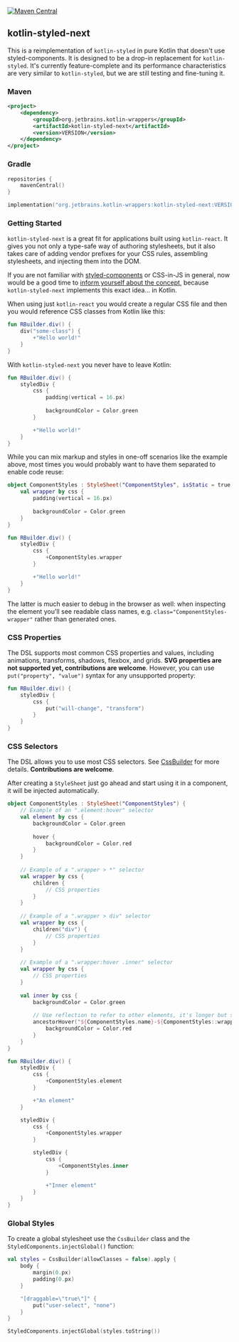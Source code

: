 [![Maven Central](https://img.shields.io/maven-central/v/org.jetbrains.kotlin-wrappers/kotlin-styled-next)](https://mvnrepository.com/artifact/org.jetbrains.kotlin-wrappers/kotlin-styled-next)

## kotlin-styled-next

This is a reimplementation of `kotlin-styled` in pure Kotlin that doesn't use styled-components. It is designed to be a
drop-in replacement for `kotlin-styled`. It's currently feature-complete and its performance characteristics are very
similar to `kotlin-styled`, but we are still testing and fine-tuning it.

### Maven

```xml
<project>
    <dependency>
        <groupId>org.jetbrains.kotlin-wrappers</groupId>
        <artifactId>kotlin-styled-next</artifactId>
        <version>VERSION</version>
    </dependency>
</project>
```

### Gradle

```kotlin
repositories {
    mavenCentral()
}

implementation("org.jetbrains.kotlin-wrappers:kotlin-styled-next:VERSION")
```

### Getting Started

`kotlin-styled-next` is a great fit for applications built using `kotlin-react`. It gives you not only a type-safe way of
authoring stylesheets, but it also takes care of adding vendor prefixes for your CSS rules, assembling stylesheets,
and injecting them into the DOM.

If you are not familiar with [styled-components](https://www.styled-components.com/) or CSS-in-JS in general, now would
be a good time to [inform yourself about the concept](https://blog.codecarrot.net/all-you-need-to-know-about-css-in-js/),
because `kotlin-styled-next` implements this exact idea... in Kotlin.

When using just `kotlin-react` you would create a regular CSS file and then you would reference CSS classes from Kotlin
like this:

```kotlin
fun RBuilder.div() {
    div("some-class") {
        +"Hello world!"
    }
}
```

With `kotlin-styled-next` you never have to leave Kotlin:

```kotlin
fun RBuilder.div() {
    styledDiv {
        css {
            padding(vertical = 16.px)
	        
            backgroundColor = Color.green
        }

        +"Hello world!"
    }
}
```

While you can mix markup and styles in one-off scenarios like the example above, most times you would probably want to
have them separated to enable code reuse:

```kotlin
object ComponentStyles : StyleSheet("ComponentStyles", isStatic = true) {
    val wrapper by css {
        padding(vertical = 16.px)
        
        backgroundColor = Color.green
    }
}

fun RBuilder.div() {
    styledDiv {
        css {
            +ComponentStyles.wrapper
        }

        +"Hello world!"
    }
}
```

The latter is much easier to debug in the browser as well: when inspecting the element you'll see readable class names,
e.g. `class="ComponentStyles-wrapper"` rather than generated ones.

### CSS Properties

The DSL supports most common CSS properties and values, including animations, transforms, shadows, flexbox, and grids.
**SVG properties are not supported yet, contributions are welcome**.
However, you can use `put("property", "value")` syntax for any unsupported property:

```kotlin
fun RBuilder.div() {
    styledDiv {
        css {
            put("will-change", "transform")
        }
    }
}
```

### CSS Selectors

The DSL allows you to use most CSS selectors. See
[CssBuilder](https://github.com/JetBrains/kotlin-wrappers/blob/master/kotlin-css/src/commonMain/kotlin/kotlinx/css/CssBuilder.kt)
for more details. **Contributions are welcome**.

After creating a `StyleSheet` just go ahead and start using it in a component, it will be injected automatically.

```kotlin
object ComponentStyles : StyleSheet("ComponentStyles") {
    // Example of an ".element:hover" selector
    val element by css {        
        backgroundColor = Color.green
        
        hover {
            backgroundColor = Color.red
        }
    }
    
    // Example of a ".wrapper > *" selector
    val wrapper by css {
        children {
            // CSS properties
        }
    }
    
    // Example of a ".wrapper > div" selector
    val wrapper by css {
        children("div") {
            // CSS properties
        }
    }
    
    // Example of a ".wrapper:hover .inner" selector 
    val wrapper by css {
        // CSS properties
    }
    
    val inner by css {
        backgroundColor = Color.green
        
        // Use reflection to refer to other elements, it's longer but safer than using hard-coded class names
        ancestorHover("${ComponentStyles.name}-${ComponentStyles::wrapper.name}") {
            backgroundColor = Color.red
        }
    }        
}

fun RBuilder.div() {
    styledDiv {
        css {
            +ComponentStyles.element
        }

        +"An element"
    }

    styledDiv {
        css {
            +ComponentStyles.wrapper
        }

        styledDiv {
            css {
                +ComponentStyles.inner
            }

            +"Inner element"
        }
    }
}
```

### Global Styles

To create a global stylesheet use the `CssBuilder` class and the `StyledComponents.injectGlobal()` function:

```kotlin
val styles = CssBuilder(allowClasses = false).apply {
    body {
        margin(0.px)
        padding(0.px)
    }

    "[draggable=\"true\"]" {
        put("user-select", "none")
    }
}

StyledComponents.injectGlobal(styles.toString())
```
